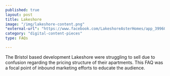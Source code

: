 ```yaml
---
published: true
layout: post
title: Lakeshore
image: "/img/lakeshore-content.png"
"external-url": "https://www.facebook.com/LakeshoreAsterHomes/app_399607676769105"
category: "digital-content-pieces"
type: FAQs

---
```


The Bristol based development Lakeshore were struggling to sell due to confusion regarding the pricing structure of their apartments. This FAQ was a focal point of inbound marketing efforts to educate the audience.
